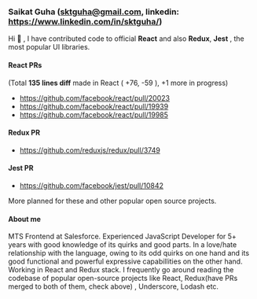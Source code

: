### Saikat Guha (sktguha@gmail.com, linkedin: https://www.linkedin.com/in/sktguha/)

Hi 👋 , I have contributed code to official **React** and also **Redux**, **Jest** , the most popular UI libraries. <br/>

#### React PRs

(Total **135 lines diff** made in React ( +76, -59 ), +1 more in progress)

- https://github.com/facebook/react/pull/20023
- https://github.com/facebook/react/pull/19939
- https://github.com/facebook/react/pull/19985

#### Redux PR

- https://github.com/reduxjs/redux/pull/3749

#### Jest PR

- https://github.com/facebook/jest/pull/10842

More planned for these and other popular open source projects.
#### About me
MTS Frontend at Salesforce. Experienced JavaScript Developer for 5+ years with good knowledge of its quirks and good parts. In a love/hate relationship with the language, owing to its odd quirks on one hand and its good functional and powerful expressive capabillities on the other hand. Working in React and Redux stack. I frequently go around reading the codebase of popular open-source projects like React, Redux(have PRs merged to both of them, check above) , Underscore, Lodash etc.
